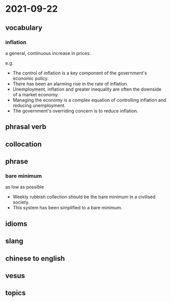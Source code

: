 # 2021-09-22
## vocabulary
### inflation
a general, continuous increase in prices.

e.g.
- The control of inflation is a key component of the government's economic policy.
- There has been an alarming rise in the rate of inflation.
- Unemployment, inflation and greater inequality are often the downside of a market economy.
- Managing the economy is a complex equation of controlling inflation and reducing unemployment.
- The government's overriding concern is to reduce inflation.

## phrasal verb

## collocation

## phrase
### bare minimum
as low as possible

- Weekly rubbish collection should be the bare minimum in a civilised society.
- This system has been simplified to a bare minimum.

## idioms

## slang

## chinese to english

## vesus

## topics
